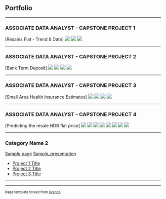 ## Portfolio

---

### ASSOCIATE DATA ANALYST - CAPSTONE PROJECT 1

[Resales Flat - Trend & Date]
<img src="images/Project 1.png?raw=true"/>
<img src="images/Project 1 - Trend.png?raw=true"/>
<img src="images/Project 1 - Data.png?raw=true"/>

---

### ASSOCIATE DATA ANALYST - CAPSTONE PROJECT 2

[Bank Term Deposit]
<img src="images/Project 2_SQL.png?raw=true"/>
<img src="images/Project 2_DB1.png?raw=true"/>
<img src="images/Project 2_DB2.png?raw=true"/>
<img src="images/Project 2_DB3.png?raw=true"/>

---

### ASSOCIATE DATA ANALYST - CAPSTONE PROJECT 3

[Small Area Health Insurance Estimates]
<img src="images/Project 3.1.jpg?raw=true"/>
<img src="images/Project 3.2.jpg?raw=true"/>
<img src="images/Project 3.3.jpg?raw=true"/>
<img src="images/Project 3.4.jpg?raw=true"/>

---

### ASSOCIATE DATA ANALYST - CAPSTONE PROJECT 4

[Predicting the resale HDB flat price]
<img src="images/Project 4.1.png?raw=true"/>
<img src="images/Project 4.2.png?raw=true"/>
<img src="images/Project 4.3.png?raw=true"/>
<img src="images/Project 4.4.png?raw=true"/>
<img src="images/Project 4.5.png?raw=true"/>
<img src="images/Project 4.6.png?raw=true"/>
<img src="images/Project 4.7.png?raw=true"/>
<img src="images/Project 4.8.png?raw=true"/>

---


### Category Name 2
[Sample page](/sample_page)
[Sample_presentation](/pdf/sample_presentation.pdf)
- [Project 1 Title](http://example.com/)
- [Project 2 Title](http://example.com/)
- [Project 3 Title](http://example.com/)

---




---
<p style="font-size:11px">Page template forked from <a href="https://github.com/evanca/quick-portfolio">evanca</a></p>
<!-- Remove above link if you don't want to attibute -->
